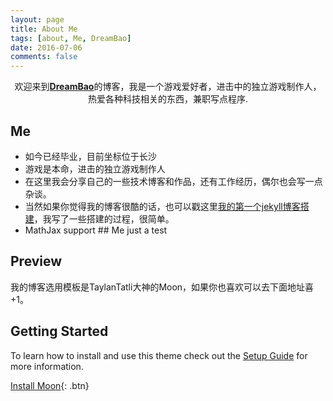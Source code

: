 ```yaml
---
layout: page
title: About Me
tags: [about, Me, DreamBao]
date: 2016-07-06
comments: false
---
```

    
<center>欢迎来到<a href="https://dreambao.github.io"><b>DreamBao</b></a>的博客，我是一个游戏爱好者，进击中的独立游戏制作人，热爱各种科技相关的东西，兼职写点程序.</center>

## Me
* 如今已经毕业，目前坐标位于长沙
* 游戏是本命，进击的独立游戏制作人
* 在这里我会分享自己的一些技术博客和作品，还有工作经历，偶尔也会写一点杂谈。
* 当然如果你觉得我的博客很酷的话，也可以戳这里[我的第一个jekyll博客搭建](https://dreambao.github.io)，我写了一些搭建的过程，很简单。
* MathJax support
<kdb>## Me</kdb> just a test

## Preview

我的博客选用模板是TaylanTatli大神的Moon，如果你也喜欢可以去下面地址喜+1。

## Getting Started

To learn how to install and use this theme check out the [Setup Guide](http://taylantatli.me/Moon/moon-theme/) for more information.
      
[Install Moon](https://github.com/TaylanTatli/Moon){: .btn}

